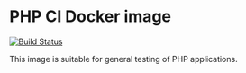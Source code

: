 # PHP CI Docker image
[![Build Status](https://travis-ci.org/HRcc/php-ci.svg?branch=master)](https://travis-ci.org/HRcc/php-ci)

This image is suitable for general testing of PHP applications.
